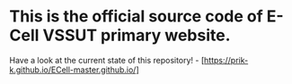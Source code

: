 # This is the official source code of E-Cell VSSUT primary website.  #

Have a look at the current state of this repository! - [https://prik-k.github.io/ECell-master.github.io/]

  